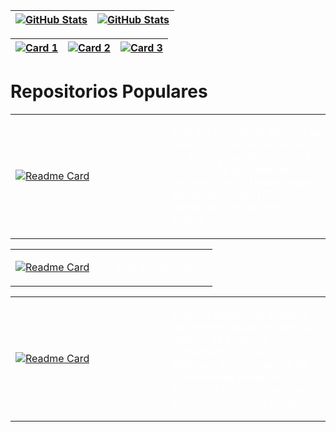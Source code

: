 | [![GitHub Stats](https://github-readme-stats.vercel.app/api?username=DanielScabeni&show_icons=true&card_width=300&theme=chartreuse-dark)](https://github.com/DanielScabeni) | [![GitHub Stats](https://github-readme-stats.vercel.app/api?username=DanielScabeni&show_icons=true&card_width=130&theme=dark#gh-dark-mode-only)](https://github.com/DanielScabeni) |
| --- | --- |

| [![Card 1](https://github-readme-stats.vercel.app/api/top-langs/?username=DanielScabeni&layout=donut-vertical&theme=dark)](https://github.com/DanielScabeni) | [![Card 2](https://github-readme-stats.vercel.app/api/top-langs/?username=DanielScabeni&langs_count=8&theme=dark)](https://github.com/DanielScabeni) | [![Card 3](https://github-readme-stats.vercel.app/api/top-langs/?username=DanielScabeni&layout=pie&theme=dark)](https://github.com/DanielScabeni) |
| --- | --- | --- |

# Repositorios Populares

<table>
  <tr>
    <td width="50%">
      <a href="https://github.com/DanielScabeni/DAW-2022">
        <img src="https://github-readme-stats.vercel.app/api/pin/?username=DanielScabeni&repo=DAW-2022&theme=chartreuse-dark" alt="Readme Card">
      </a>
    </td>
    <td width="50%">
  </a>
    <p style="color: white;">Este é o repositorio utilizado na matéria de Desenvolvimento de Aplicações WEB em 2022 do curso de Sistemas de Informações da Universidade MaterDei (UNIMATER), ministrada pelo professor Liborio</p>
    </td>
  </tr>
</table>

<table>
  <tr>
    <td width="50%">
      <a href="https://github.com/DanielScabeni/Projeto-Integrador-IOT-ADV">
        <img src="https://github-readme-stats.vercel.app/api/pin/?username=DanielScabeni&repo=Projeto-Integrador-IOT-ADV&theme=chartreuse-dark" alt="Readme Card">
      </a>
    </td>
    <td width="50%">
  </a>
    <p style="color: white;">Este é o repositorio </p>
    </td>
  </tr>
</table>

<table>
  <tr>
    <td width="50%">
      <a href="https://github.com/DanielScabeni/SistemasEmbarcados">
        <img src="https://github-readme-stats.vercel.app/api/pin/?username=DanielScabeni&repo=SistemasEmbarcados&theme=chartreuse-dark" alt="Readme Card">
      </a>
    </td>
    <td width="50%">
  </a>
    <p style="color: white;">Este é o repositorio utilizado em projetos desenvolvidos na matéria de Sistemas Embarcados do curso de Sistemas de Informações da Universidade MaterDei (UNIMATER), ministrada pelo professor Dr. Rafael babosa</p>
    </td>
  </tr>
</table>



<!--
**DanielScabeni/DanielScabeni** is a ✨ _special_ ✨ repository because its `README.md` (this file) appears on your GitHub profile.

Here are some ideas to get you started:

- 🔭 I’m currently working on ...
- 🌱 I’m currently learning ...
- 👯 I’m looking to collaborate on ...
- 🤔 I’m looking for help with ...
- 💬 Ask me about ...
- 📫 How to reach me: ...
- 😄 Pronouns: ...
- ⚡ Fun fact: ...
-->
